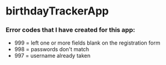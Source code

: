 # birthdayTrackerApp


### Error codes that I have created for this app:
- 999 = left one or more fields blank on the registration form
- 998 = passwords don't match
- 997 = username already taken

